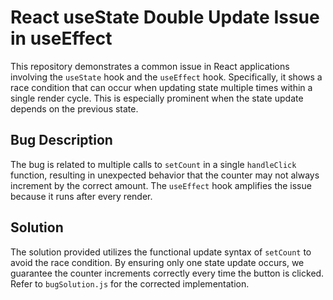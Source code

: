 # React useState Double Update Issue in useEffect

This repository demonstrates a common issue in React applications involving the `useState` hook and the `useEffect` hook. Specifically, it shows a race condition that can occur when updating state multiple times within a single render cycle. This is especially prominent when the state update depends on the previous state.

## Bug Description

The bug is related to multiple calls to `setCount` in a single `handleClick` function, resulting in unexpected behavior that the counter may not always increment by the correct amount.  The `useEffect` hook amplifies the issue because it runs after every render.

## Solution

The solution provided utilizes the functional update syntax of `setCount` to avoid the race condition. By ensuring only one state update occurs, we guarantee the counter increments correctly every time the button is clicked. Refer to `bugSolution.js` for the corrected implementation.